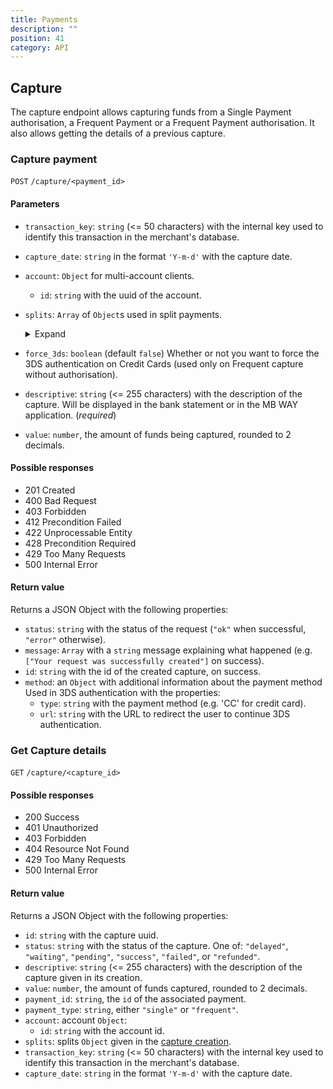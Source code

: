 ```yaml
---
title: Payments
description: ""
position: 41
category: API
---
```


## Capture

The capture endpoint allows capturing funds from a Single Payment authorisation, a Frequent Payment or a Frequent Payment authorisation. It also allows getting the details of a previous capture.

### Capture payment

`POST` `/capture/<payment_id>`

#### Parameters

<div class="ep-protocol-list">

  - `transaction_key`: `string` (<= 50 characters) with the internal key used to identify this transaction in the merchant's database.
  - `capture_date`: `string` in the format `'Y-m-d'` with the capture date.
  - `account`: `Object` for multi-account clients.
    - `id`: `string` with the uuid of the account.
  - `splits`: `Array` of `Object`s used in split payments.
    <details><summary>Expand</summary>
      
      Each `Object` has the following properties:
    - `split_key`: `string` (<= 50 characters) with the merchant's internal key for identifying the split.
    - `split_descriptive`: `string` (<= 255 characters) with the description of the split.
    - `value`: `number` the split funds, rounded to 2 decimals. (*required*)
    - `account`: `Object`, the account owner of the split:
      - `id`: `string` with the uuid of the account.
    - `margin_value`: `number` the margin funds, rounded to 2 decimals.
    - `margin_account`: `Object` with the account used for the margin:
      - `id`: `string` with the uuid of the account.

    </details>
  - `force_3ds`: `boolean` (default `false`) Whether or not you want to force the 3DS authentication on Credit Cards (used only on Frequent capture without authorisation).
  - `descriptive`: `string` (<= 255 characters) with the description of the capture. Will be displayed in the bank statement or in the MB WAY application. (*required*)
  - `value`: `number`, the amount of funds being captured, rounded to 2 decimals.

</div>


#### Possible responses

- 201 Created
- 400 Bad Request
- 403 Forbidden
- 412 Precondition Failed
- 422 Unprocessable Entity
- 428 Precondition Required
- 429 Too Many Requests
- 500 Internal Error

#### Return value

Returns a JSON Object with the following properties:

<div class="ep-protocol-list">

  - `status`: `string` with the status of the request (`"ok"` when successful, `"error"` otherwise).
  - `message`: `Array` with a `string` message explaining what happened (e.g. `["Your request was successfully created"]` on success).
  - `id`: `string` with the id of the created capture, on success.
  - `method`: an `Object` with additional information about the payment method
     Used in 3DS authentication with the properties:
     - `type`: `string` with the payment method (e.g. 'CC' for credit card).
     - `url`: `string` with the URL to redirect the user to continue 3DS authentication.

</div>

### Get Capture details

`GET` `/capture/<capture_id>`

#### Possible responses

- 200 Success
- 401 Unauthorized
- 403 Forbidden
- 404 Resource Not Found
- 429 Too Many Requests
- 500 Internal Error

#### Return value

Returns a JSON Object with the following properties:

<div class="ep-protocol-list">

- `id`: `string` with the capture uuid.
- `status`: `string` with the status of the capture. One of: `"delayed"`, `"waiting"`, `"pending"`, `"success"`, `"failed"`, or `"refunded"`.
- `descriptive`: `string` (<= 255 characters) with the description of the capture given in its creation.
- `value`: `number`, the amount of funds captured, rounded to 2 decimals.
- `payment_id`: `string`, the `id` of the associated payment.
- `payment_type`: `string`, either `"single"` or `"frequent"`.
- `account`: account `Object`:
  - `id`: `string` with the account id.
- `splits`: splits `Object` given in the [capture creation](#capture-payment).
- `transaction_key`: `string` (<= 50 characters) with the internal key used to identify this transaction in the merchant's database.
- `capture_date`: `string` in the format `'Y-m-d'` with the capture date.

</div>